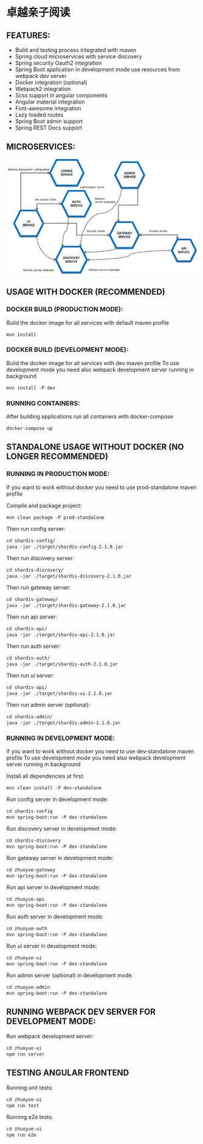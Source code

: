 # 卓越亲子阅读

## FEATURES:
* Build and testing process integrated with maven
* Spring cloud microservices with service discovery
* Spring security Oauth2 integration
* Spring Boot application in development mode use resources from webpack dev server
* Docker integration (optional)
* Webpack2 integration
* Scss support in angular components
* Angular material integration
* Font-awesome integration
* Lazy loaded routes
* Spring Boot admin support
* Spring REST Docs support

## MICROSERVICES:

![docs/diagram.png](docs/diagram.png)

## USAGE WITH DOCKER (RECOMMENDED)

### DOCKER BUILD (PRODUCTION MODE):

Build the docker image for all services with default maven profile

```
mvn install
```

### DOCKER BUILD (DEVELOPMENT MODE):

Build the docker image for all services with dev maven profile
To use development mode you need also webpack development server running in background

```
mvn install -P dev
```

### RUNNING CONTAINERS:

After building applications run all containers with docker-compose

```
docker-compose up
```

## STANDALONE USAGE WITHOUT DOCKER (NO LONGER RECOMMENDED)

### RUNNING IN PRODUCTION MODE:

If you want to work without docker you need to use prod-standalone maven profile

Compile and package project:
```
mvn clean package -P prod-standalone
```

Then run config server:
```
cd shardis-config/
java -jar ./target/shardis-config-2.1.0.jar
```

Then run discovery server:
```
cd shardis-discovery/
java -jar ./target/shardis-discovery-2.1.0.jar
```

Then run gateway server:
```
cd shardis-gateway/
java -jar ./target/shardis-gateway-2.1.0.jar
```

Then run api server:
```
cd shardis-api/
java -jar ./target/shardis-api-2.1.0.jar
```

Then run auth server:
```
cd shardis-auth/
java -jar ./target/shardis-auth-2.1.0.jar
```

Then run ui server:
```
cd shardis-api/
java -jar ./target/shardis-ui-2.1.0.jar
```


Then run admin server (optional):
```
cd shardis-admin/
java -jar ./target/shardis-admin-2.1.0.jar
```


### RUNNING IN DEVELOPMENT MODE:

If you want to work without docker you need to use dev-standalone maven profile
To use development mode you need also webpack development server running in background

Install all dependencies at first:
```
mvn clean install -P dev-standalone
```

Run config server in development mode:
```
cd shardis-config
mvn spring-boot:run -P dev-standalone
```

Run discovery server in development mode:
```
cd shardis-discovery
mvn spring-boot:run -P dev-standalone
```

Run gateway server in development mode:
```
cd zhuoyue-gateway
mvn spring-boot:run -P dev-standalone
```

Run api server in development mode:
```
cd zhuoyue-api
mvn spring-boot:run -P dev-standalone
```

Run auth server in development mode:
```
cd zhuoyue-auth
mvn spring-boot:run -P dev-standalone
```

Run ui server in development mode:
```
cd zhuoyue-ui
mvn spring-boot:run -P dev-standalone
```

Run admin server (optional) in development mode:
```
cd zhuoyue-admin
mvn spring-boot:run -P dev-standalone
```

## RUNNING WEBPACK DEV SERVER FOR DEVELOPMENT MODE:

Run webpack development server:
```
cd zhuoyue-ui
npm run server
```

## TESTING ANGULAR FRONTEND

Running unit tests:
```
cd zhuoyue-ui
npm run test
```

Running e2e tests:
```
cd zhuoyue-ui
npm run e2e
```


